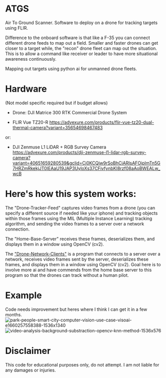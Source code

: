 # ATGS
Air To Ground Scanner. Software to deploy on a drone for tracking targets using FLIR.

Difference to the onboard software is that like a F-35 you can connect different drone feeds to map out a field. 
Smaller and faster drones can get closer to a target while, the "recon" drone fleet can map out the situation. 
This is to allow a command like receiver or leader to have more situational awareness continuously.

Mapping out targets using python ai for unmanned drone fleets.

# Hardware 
(Not model specific required but if budget allows)

- Drone: DJI Matrice 300 RTK Commercial Drone System

- FLIR Vue TZ20-R
https://advexure.com/products/flir-vue-tz20-dual-thermal-camera?variant=35654698467483

or:

- DJI Zenmuse L1 LiDAR + RGB Survey Camera
https://advexure.com/products/dji-zenmuse-l1-lidar-rgb-survey-camera?variant=40651659280539&gclid=Cj0KCQjw9rSoBhCiARIsAFOiplmTn5G7HRZmRkekjJT0IEAaU19JAP3UyloXs37CFivfynbKI8rzf08aAoBWEALw_wcB

# Here's how this system works:

The "Drone-Tracker-Feed" captures video frames from a drone (you can specify a different source if needed like your iphone) and tracking objects within those frames using the MIL (Multiple Instance Learning) tracking algorithm, and sending the video frames to a server over a network connection.

The "Home-Base-Server" receives these frames, deserializes them, and displays them in a window using OpenCV (cv2).

The ["Drone-Network-Clients"](https://github.com/Ounceleopard/ATGS/blob/9db591fbfdaf603dee81ed5483d2f5cc526f737e/Drone-Network-Clients.py) is a program that connects to a server over a network, receives video frames sent by the server, deserializes these frames, and displays them in a window using OpenCV (cv2). Goal here is to involve more ai and have commends from the home base server to this program so that the drones can track without a human pilot.

# Example 
Code needs improvement but heres where I think I can get it in a few months.
![park-people-smart-city-computer-vision-use-case-visoai-e1660257558388-1536x1340](https://github.com/Ounceleopard/F-35-ATGS/assets/40043757/a378ccec-b183-443b-b4df-e7013ec92b28)
![video-analysis-background-substraction-opencv-knn-method-1536x576](https://github.com/Ounceleopard/F-35-ATGS/assets/40043757/af09fe03-450c-4452-82bc-c111d9d5c360)

# Disclaimer
This code for educational purposes only, do not attempt. I am not liable for any damages or injuries.
